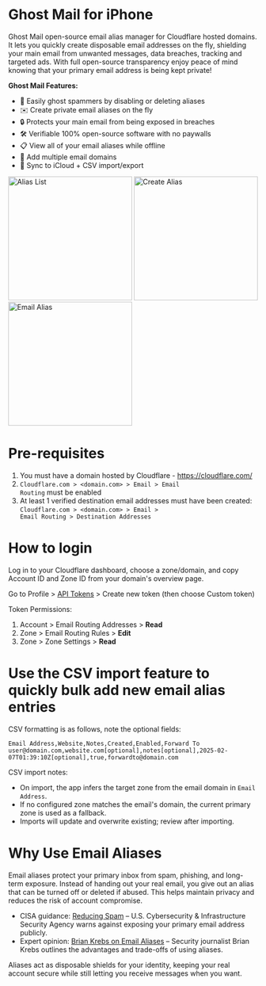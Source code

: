 # Ghost Mail for iPhone

Ghost Mail open-source email alias manager for Cloudflare hosted domains. It lets you quickly create disposable email addresses on the fly, shielding your main email from unwanted messages, data breaches, tracking and targeted ads. With full open-source transparency enjoy peace of mind knowing that your primary email address is being kept private!

**Ghost Mail Features:**
- 📵 Easily ghost spammers by disabling or deleting aliases
- ✉️ Create private email aliases on the fly
- 🔒 Protects your main email from being exposed in breaches
- 🛠️ Verifiable 100% open-source software with no paywalls
- 📋 View all of your email aliases while offline
- 📧 Add multiple email domains
- 💾 Sync to iCloud + CSV import/export

<p>
  <img src="https://github.com/user-attachments/assets/c1fa8003-89de-42c1-8998-117be54d11a9" alt="Alias List" width="250">
  <img src="https://github.com/user-attachments/assets/0e87e6e7-e419-4e3c-b69f-53957ff7ffa7" alt="Create Alias" width="250">
  <img src="https://github.com/user-attachments/assets/0bbf15cb-9b54-4337-a7fa-ff5e12e0e0a2" alt="Email Alias" width="250">
</p>


# Pre-requisites

1. You must have a domain hosted by Cloudflare - https://cloudflare.com/
2. <code>Cloudflare.com > <domain.com> > Email > Email Routing</code> must be enabled
3. At least 1 verified destination email addresses must have been created:
       <code>Cloudflare.com > <domain.com> > Email > Email Routing > Destination Addresses</code> 

# How to login

Log in to your Cloudflare dashboard, choose a zone/domain, and copy Account ID and Zone ID from your domain's overview page.

Go to Profile > <a href="https://dash.cloudflare.com/profile/api-tokens">API Tokens</a> > Create new token (then choose Custom token)

Token Permissions:
1. Account > Email Routing Addresses > **Read**
2. Zone > Email Routing Rules > **Edit**
3. Zone > Zone Settings > **Read**


# Use the CSV import feature to quickly bulk add new email alias entries

CSV formatting is as follows, note the optional fields:

```
Email Address,Website,Notes,Created,Enabled,Forward To
user@domain.com,website.com[optional],notes[optional],2025-02-07T01:39:10Z[optional],true,forwardto@domain.com
```

CSV import notes:
- On import, the app infers the target zone from the email domain in `Email Address`.
- If no configured zone matches the email's domain, the current primary zone is used as a fallback.
- Imports will update and overwrite existing; review after importing.

# Why Use Email Aliases

Email aliases protect your primary inbox from spam, phishing, and long-term exposure. Instead of handing out your real email, you give out an alias that can be turned off or deleted if abused. This helps maintain privacy and reduces the risk of account compromise.
- CISA guidance: <a href=https://www.cisa.gov/news-events/news/reducing-spam>Reducing Spam</a> – U.S. Cybersecurity & Infrastructure Security Agency warns against exposing your primary email address publicly.
- Expert opinion: <a href=https://krebsonsecurity.com/2022/08/the-security-pros-and-cons-of-using-email-aliases/>Brian Krebs on Email Aliases</a> – Security journalist Brian Krebs outlines the advantages and trade-offs of using aliases.

Aliases act as disposable shields for your identity, keeping your real account secure while still letting you receive messages when you want.
